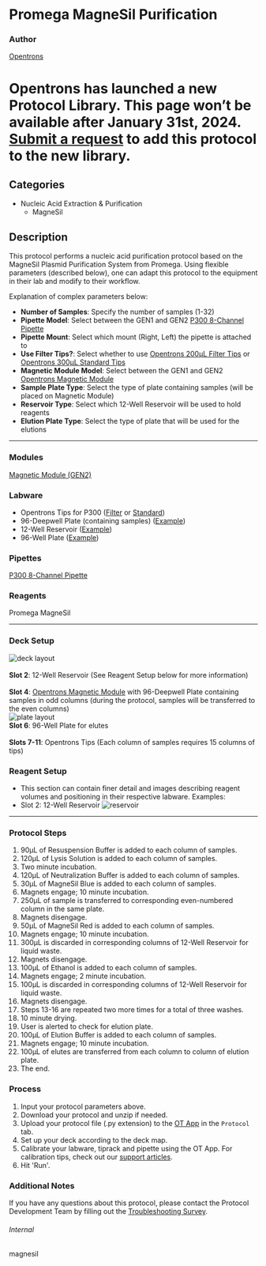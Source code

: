 # Promega MagneSil Purification

### Author
[Opentrons](https://opentrons.com/)



# Opentrons has launched a new Protocol Library. This page won’t be available after January 31st, 2024. [Submit a request](https://docs.google.com/forms/d/e/1FAIpQLSdYYp9QCKow4nn0KlCVsMS3HX0eJ0N9O7-erajKvcpT0lWbSg/viewform) to add this protocol to the new library.

## Categories
* Nucleic Acid Extraction & Purification
	* MagneSil

## Description
This protocol performs a nucleic acid purification protocol based on the MagneSil Plasmid Purification System from Promega. Using flexible parameters (described below), one can adapt this protocol to the equipment in their lab and modify to their workflow.


Explanation of complex parameters below:
* **Number of Samples**: Specify the number of samples (1-32)
* **Pipette Model**: Select between the GEN1 and GEN2 [P300 8-Channel Pipette](https://shop.opentrons.com/8-channel-electronic-pipette/)
* **Pipette Mount**: Select which mount (Right, Left) the pipette is attached to
* **Use Filter Tips?**: Select whether to use [Opentrons 200µL Filter Tips](https://shop.opentrons.com/opentrons-200ul-filter-tips/) or [Opentrons 300µL Standard Tips](https://shop.opentrons.com/opentrons-300ul-tips-1000-refills/)
* **Magnetic Module Model**: Select between the GEN1 and GEN2 [Opentrons Magnetic Module](https://shop.opentrons.com/magnetic-module-gen2/)
* **Sample Plate Type**: Select the type of plate containing samples (will be placed on Magnetic Module)
* **Reservoir Type**: Select which 12-Well Reservoir will be used to hold reagents
* **Elution Plate Type**: Select the type of plate that will be used for the elutions


---

### Modules
[Magnetic Module (GEN2)](https://shop.opentrons.com/collections/hardware-modules/products/magdeck)


### Labware
* Opentrons Tips for P300 ([Filter](https://shop.opentrons.com/opentrons-200ul-filter-tips/) or [Standard](https://shop.opentrons.com/opentrons-300ul-tips-1000-refills/))
* 96-Deepwell Plate (containing samples) ([Example](https://shop.opentrons.com/nest-2-ml-96-well-deep-well-plate-v-bottom/))
* 12-Well Reservoir ([Example](https://shop.opentrons.com/nest-12-well-reservoirs-15-ml/))
* 96-Well Plate ([Example](https://shop.opentrons.com/nest-0-1-ml-96-well-pcr-plate-full-skirt/))


### Pipettes
[P300 8-Channel Pipette](https://shop.opentrons.com/8-channel-electronic-pipette/)

### Reagents
Promega MagneSil

---

### Deck Setup
![deck layout](https://opentrons-protocol-library-website.s3.amazonaws.com/custom-README-images/magnesil/magnesil_deck.png)
</br>
</br>
**Slot 2**: 12-Well Reservoir (See Reagent Setup below for more information)</br>
</br>
**Slot 4**: [Opentrons Magnetic Module](https://shop.opentrons.com/magnetic-module-gen2/) with 96-Deepwell Plate containing samples in odd columns (during the protocol, samples will be transferred to the even columns)</br>
![plate layout](https://opentrons-protocol-library-website.s3.amazonaws.com/custom-README-images/magnesil/magnesil_plate.png)
</br>
**Slot 6**: 96-Well Plate for elutes</br>
</br>
**Slots 7-11**: Opentrons Tips (Each column of samples requires 15 columns of tips)

### Reagent Setup
* This section can contain finer detail and images describing reagent volumes and positioning in their respective labware. Examples:
* Slot 2: 12-Well Reservoir
![reservoir](https://opentrons-protocol-library-website.s3.amazonaws.com/custom-README-images/magnesil/magnesil_reservoir.png)

---

### Protocol Steps
1. 90µL of Resuspension Buffer is added to each column of samples.
2. 120µL of Lysis Solution is added to each column of samples.
3. Two minute incubation.
4. 120µL of Neutralization Buffer is added to each column of samples.
5. 30µL of MagneSil Blue is added to each column of samples.
6. Magnets engage; 10 minute incubation.
7. 250µL of sample is transferred to corresponding even-numbered column in the same plate.
8. Magnets disengage.
9. 50µL of MagneSil Red is added to each column of samples.
10. Magnets engage; 10 minute incubation.
11. 300µL is discarded in corresponding columns of 12-Well Reservoir for liquid waste.
12. Magnets disengage.
13. 100µL of Ethanol is added to each column of samples.
14. Magnets engage; 2 minute incubation.
15. 100µL is discarded in corresponding columns of 12-Well Reservoir for liquid waste.
16. Magnets disengage.
17. Steps 13-16 are repeated two more times for a total of three washes.
18. 10 minute drying.
19. User is alerted to check for elution plate.
20. 100µL of Elution Buffer is added to each column of samples.
21. Magnets engage; 10 minute incubation.
22. 100µL of elutes are transferred from each column to column of elution plate.
23. The end.

### Process
1. Input your protocol parameters above.
2. Download your protocol and unzip if needed.
3. Upload your protocol file (.py extension) to the [OT App](https://opentrons.com/ot-app) in the `Protocol` tab.
4. Set up your deck according to the deck map.
5. Calibrate your labware, tiprack and pipette using the OT App. For calibration tips, check out our [support articles](https://support.opentrons.com/en/collections/1559720-guide-for-getting-started-with-the-ot-2).
6. Hit 'Run'.

### Additional Notes
If you have any questions about this protocol, please contact the Protocol Development Team by filling out the [Troubleshooting Survey](https://protocol-troubleshooting.paperform.co/).

###### Internal
magnesil
